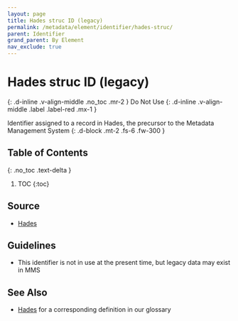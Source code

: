 ```yaml
---
layout: page
title: Hades struc ID (legacy)
permalink: /metadata/element/identifier/hades-struc/
parent: Identifier
grand_parent: By Element
nav_exclude: true
---
```


# Hades struc ID (legacy)
{: .d-inline .v-align-middle .no_toc .mr-2 }
Do Not Use
{: .d-inline .v-align-middle .label .label-red .mx-1 }

Identifier assigned to a record in Hades, the precursor to the Metadata Management System
{: .d-block .mt-2 .fs-6 .fw-300 }

## Table of Contents
{: .no_toc .text-delta }

1. TOC
{:toc}

## Source
- [Hades](/metadata-documentation/resources/glossary/#hades)

## Guidelines
- This identifier is not in use at the present time, but legacy data may exist in MMS

## See Also
- [Hades](/metadata-documentation/resources/glossary/#hades) for a corresponding definition in our glossary